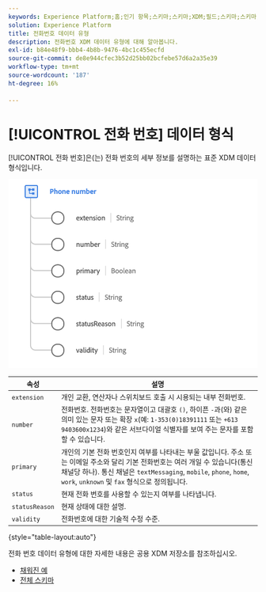 ```yaml
---
keywords: Experience Platform;홈;인기 항목;스키마;스키마;XDM;필드;스키마;스키마;전화번호;xdm:phoneNumber;데이터 유형;데이터 유형;데이터 유형;
solution: Experience Platform
title: 전화번호 데이터 유형
description: 전화번호 XDM 데이터 유형에 대해 알아봅니다.
exl-id: b84e48f9-bbb4-4b8b-9476-4bc1c455ecfd
source-git-commit: de8e944cfec3b52d25bb02bcfebe57d6a2a35e39
workflow-type: tm+mt
source-wordcount: '187'
ht-degree: 16%

---
```


# [!UICONTROL 전화 번호] 데이터 형식

[!UICONTROL 전화 번호]은(는) 전화 번호의 세부 정보를 설명하는 표준 XDM 데이터 형식입니다.

<img src="../images/data-types/phone-number.png" width="600" /><br />

| 속성 | 설명 |
| --- | --- |
| `extension` | 개인 교환, 연산자나 스위치보드 호출 시 시용되는 내부 전화번호. |
| `number` | 전화번호. 전화번호는 문자열이고 대괄호 `()`, 하이픈 `-`과(와) 같은 의미 있는 문자 또는 확장 `x`(예: `1-353(0)18391111` 또는 `+613 9403600x1234`)와 같은 서브다이얼 식별자를 보여 주는 문자를 포함할 수 있습니다. |
| `primary` | 개인의 기본 전화 번호인지 여부를 나타내는 부울 값입니다. 주소 또는 이메일 주소와 달리 기본 전화번호는 여러 개일 수 있습니다(통신 채널당 하나). 통신 채널은 `textMessaging`, `mobile`, `phone`, `home`, `work`, `unknown` 및 `fax` 형식으로 정의됩니다. |
| `status` | 현재 전화 번호를 사용할 수 있는지 여부를 나타냅니다. |
| `statusReason` | 현재 상태에 대한 설명. |
| `validity` | 전화번호에 대한 기술적 수정 수준. |

{style="table-layout:auto"}

전화 번호 데이터 유형에 대한 자세한 내용은 공용 XDM 저장소를 참조하십시오.

* [채워진 예](https://github.com/adobe/xdm/blob/master/components/datatypes/demographic/phonenumber.example.1.json)
* [전체 스키마](https://github.com/adobe/xdm/blob/master/components/datatypes/demographic/phonenumber.schema.json)
